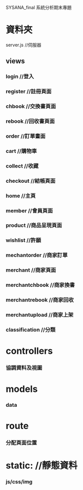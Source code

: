 SYSANA_final 
系統分析期末專題  

# 資料夾  

server.js         //伺服器  

## views  
### login            //登入  
### register         //註冊頁面  
### chbook           //交換書頁面  
### rebook           //回收書頁面  
### order            //訂單畫面  
### cart             //購物車  
### collect          //收藏  
### checkout         //結帳頁面  
### home             //主頁  
### member           //會員頁面  
### product          //商品呈現頁面  
### wishlist         //許願  
### mechantorder     //商家訂單  
### merchant         //商家頁面  
### merchantchbook   //商家換書  
### merchantrebook   //商家回收  
### merchantupload   //商家上架  
### classification   //分類  

# controllers  
### 協調資料及視圖  

# models  
### data  

# route  
### 分配頁面位置  

# static:           //靜態資料  
### js/css/img  
